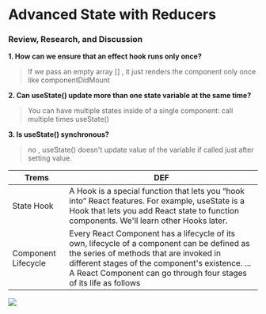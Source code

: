 # Advanced State with Reducers

### Review, Research, and Discussion

**1. How can we ensure that an effect hook runs only once?**

>  If we pass an empty array [] , it just renders the component only once like componentDidMount 

**2. Can useState() update more than one state variable at the same time?**

>  You can have multiple states inside of a single component: call multiple times useState()

**3. Is useState() synchronous?**

> no , useState() doesn't update value of the variable if called just after setting value.


Trems|DEF
-----|---
State Hook| A Hook is a special function that lets you “hook into” React features. For example, useState is a Hook that lets you add React state to function components. We'll learn other Hooks later.
Component Lifecycle|Every React Component has a lifecycle of its own, lifecycle of a component can be defined as the series of methods that are invoked in different stages of the component's existence. ... A React Component can go through four stages of its life as follows

![](https://media.geeksforgeeks.org/wp-content/uploads/lifecycle_reactjs.jpg)


